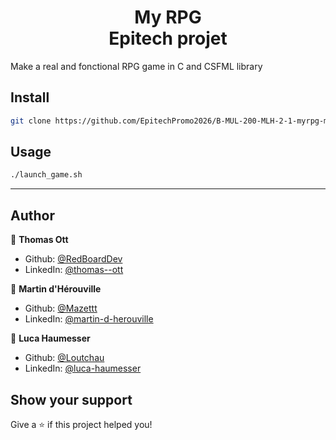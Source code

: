 <h1 align="center">My RPG<br/>Epitech projet</h1>
<p>
</p>

Make a real and fonctional RPG game in C and CSFML library

## Install

```sh
git clone https://github.com/EpitechPromo2026/B-MUL-200-MLH-2-1-myrpg-martin.d-herouville.git
```

## Usage

```sh
./launch_game.sh
```
***
## Author

👤 **Thomas Ott**

* Github: [@RedBoardDev](https://github.com/RedBoardDev)
* LinkedIn: [@thomas--ott](https://linkedin.com/in/thomas--ott)

👤 **Martin d'Hérouville**

* Github: [@Mazettt](https://github.com/Mazettt)
* LinkedIn: [@martin-d-herouville](https://linkedin.com/in/martin-d-herouville)

👤 **Luca Haumesser**

* Github: [@Loutchau](https://github.com/Loutchau)
* LinkedIn: [@luca-haumesser](https://linkedin.com/in/luca-haumesser)

## Show your support

Give a ⭐️ if this project helped you!
